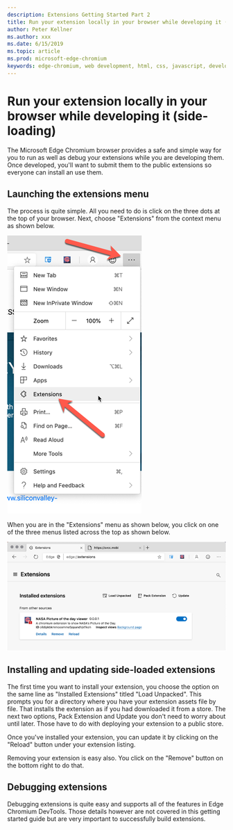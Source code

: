 ```yaml
---
description: Extensions Getting Started Part 2
title: Run your extension locally in your browser while developing it (side-loading)
author: Peter Kellner
ms.author: xxx
ms.date: 6/15/2019
ms.topic: article
ms.prod: microsoft-edge-chromium
keywords: edge-chromium, web development, html, css, javascript, developer, extensions
---
```


# Run your extension locally in your browser while developing it (side-loading)

The Microsoft Edge Chromium browser provides a safe and simple way for you to run as well as debug your extensions while you are developing them.  Once developed, you'll want to submit them to the public extensions so everyone can install an use them.

## Launching the extensions menu

The process is quite simple.  All you need to do is click on the three dots at the top of your browser. Next, choose "Extensions" from the context menu as shown below.

![](media-part2-threedots.png)

When you are in the "Extensions" menu as shown below, you click on one of the three menus listed across the top as shown below.

![](media/part2-extensions-menu1.png)

## Installing and updating side-loaded extensions

The first time you want to install your extension, you choose the option on the same line as "Installed Extensions" titled "Load Unpacked".  This prompts you for a directory where you have your extension assets file by file. That installs the extension as if you had downloaded it from a store.  The next two options, Pack Extension and Update you don't need to worry about until later. Those have to do with deploying your extension to a public store.

Once you've installed your extension, you can update it by clicking on the "Reload" button under your extension listing.

Removing your extension is easy also. You click on the "Remove" button on the bottom right to do that.

## Debugging extensions

Debugging extensions is quite easy and supports all of the features in Edge Chromium DevTools. Those details however are not covered in this getting started guide but are very important to successfully build extensions.
